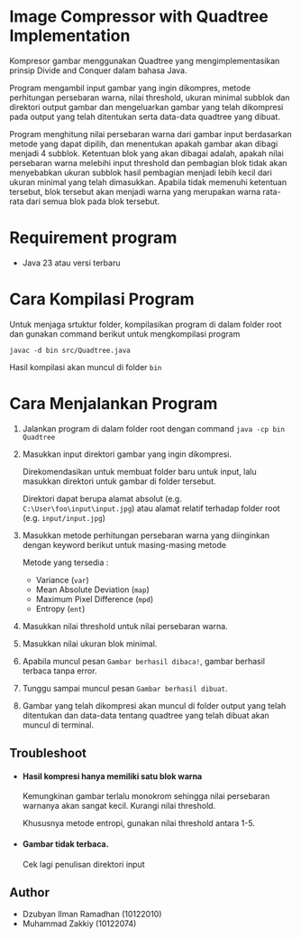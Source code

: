 # Image Compressor with Quadtree Implementation
Kompresor gambar menggunakan Quadtree yang mengimplementasikan prinsip Divide and Conquer dalam bahasa Java.

Program mengambil input gambar yang ingin dikompres, metode perhitungan persebaran warna, nilai threshold, ukuran minimal subblok dan direktori output gambar dan mengeluarkan gambar yang telah dikompresi pada output yang telah ditentukan serta data-data quadtree yang dibuat.

Program menghitung nilai persebaran warna dari gambar input berdasarkan metode yang dapat dipilih, dan menentukan apakah gambar akan dibagi menjadi 4 subblok.
Ketentuan blok yang akan dibagai adalah, apakah nilai persebaran warna melebihi input threshold dan pembagian blok tidak akan menyebabkan ukuran subblok hasil pembagian menjadi lebih kecil dari ukuran minimal yang telah dimasukkan. Apabila tidak memenuhi ketentuan tersebut, blok tersebut akan menjadi warna yang merupakan warna rata-rata dari semua blok pada blok tersebut.

# Requirement program
* Java 23 atau versi terbaru

# Cara Kompilasi Program
Untuk menjaga srtuktur folder, kompilasikan program di dalam folder root dan gunakan command berikut untuk mengkompilasi program

` javac -d bin src/Quadtree.java `

Hasil kompilasi akan muncul di folder `bin`

# Cara Menjalankan Program

1. Jalankan program di dalam folder root dengan command `java -cp bin Quadtree`

2. Masukkan input direktori gambar yang ingin dikompresi.
   
   Direkomendasikan untuk membuat folder baru untuk input, lalu masukkan direktori untuk gambar di folder tersebut.
   
   Direktori dapat berupa alamat absolut (e.g. `C:\User\foo\input\input.jpg`) atau alamat relatif terhadap folder root (e.g. `input/input.jpg`)

3. Masukkan metode perhitungan persebaran warna yang diinginkan dengan keyword berikut untuk masing-masing metode

   Metode yang tersedia :

   + Variance (`var`)
   + Mean Absolute Deviation (`map`)
   + Maximum Pixel Difference (`mpd`)
   + Entropy (`ent`)
  
4. Masukkan nilai threshold untuk nilai persebaran warna.
5. Masukkan nilai ukuran blok minimal.
6. Apabila muncul pesan `Gambar berhasil dibaca!`, gambar berhasil terbaca tanpa error.
7. Tunggu sampai muncul pesan `Gambar berhasil dibuat`.
8. Gambar yang telah dikompresi akan muncul di folder output yang telah ditentukan dan data-data tentang quadtree yang telah dibuat akan muncul di terminal.

## Troubleshoot

+ #### Hasil kompresi hanya memiliki satu blok warna

  Kemungkinan gambar terlalu monokrom sehingga nilai persebaran warnanya akan sangat kecil. Kurangi nilai threshold.

  Khususnya metode entropi, gunakan nilai threshold antara 1-5.

+ #### Gambar tidak terbaca.

  Cek lagi penulisan direktori input


## Author
- Dzubyan Ilman Ramadhan (10122010)
- Muhammad Zakkiy (10122074)
